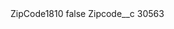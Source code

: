 <?xml version="1.0" encoding="UTF-8"?>
<CustomMetadata xmlns="http://soap.sforce.com/2006/04/metadata" xmlns:xsi="http://www.w3.org/2001/XMLSchema-instance" xmlns:xsd="http://www.w3.org/2001/XMLSchema">
    <label>ZipCode1810</label>
    <protected>false</protected>
    <values>
        <field>Zipcode__c</field>
        <value xsi:type="xsd:string">30563</value>
    </values>
</CustomMetadata>
